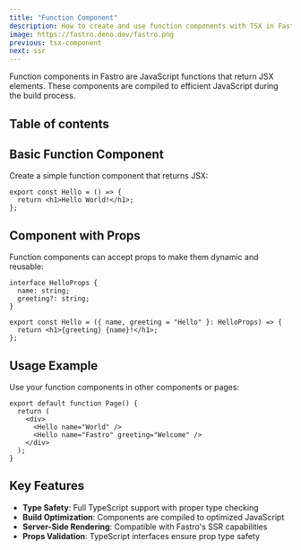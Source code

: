```yaml
---
title: "Function Component"
description: How to create and use function components with TSX in Fastro
image: https://fastro.deno.dev/fastro.png
previous: tsx-component
next: ssr
---
```


Function components in Fastro are JavaScript functions that return JSX elements.
These components are compiled to efficient JavaScript during the build process.

## Table of contents

## Basic Function Component

Create a simple function component that returns JSX:

```tsx
export const Hello = () => {
  return <h1>Hello World!</h1>;
};
```

## Component with Props

Function components can accept props to make them dynamic and reusable:

```tsx
interface HelloProps {
  name: string;
  greeting?: string;
}

export const Hello = ({ name, greeting = "Hello" }: HelloProps) => {
  return <h1>{greeting} {name}!</h1>;
};
```

## Usage Example

Use your function components in other components or pages:

```tsx
export default function Page() {
  return (
    <div>
      <Hello name="World" />
      <Hello name="Fastro" greeting="Welcome" />
    </div>
  );
}
```

## Key Features

- **Type Safety**: Full TypeScript support with proper type checking
- **Build Optimization**: Components are compiled to optimized JavaScript
- **Server-Side Rendering**: Compatible with Fastro's SSR capabilities
- **Props Validation**: TypeScript interfaces ensure prop type safety
